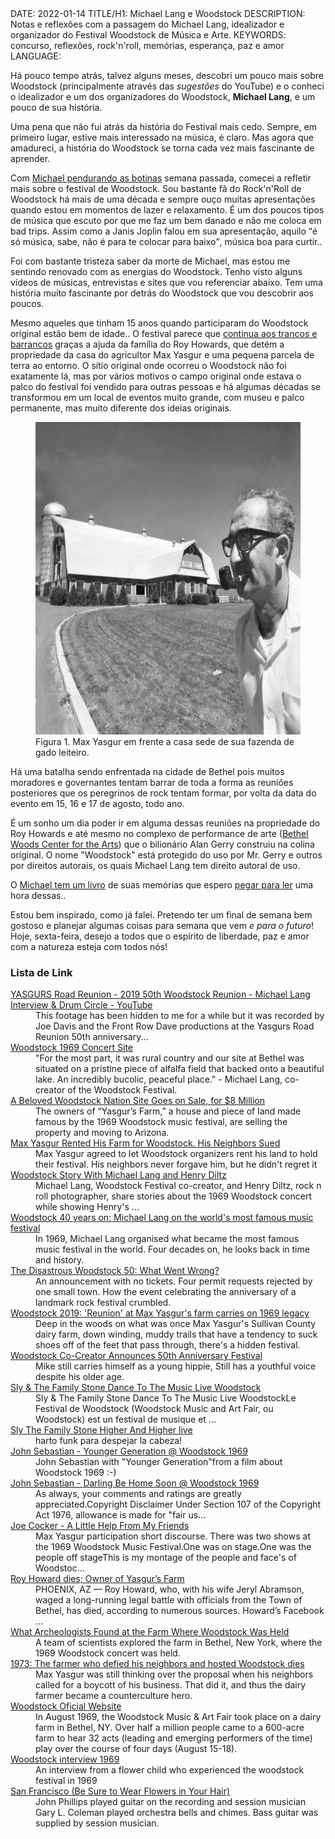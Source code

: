 <!DOCTYPE html>
<meta http-equiv="content-type" content="text/html; charset=utf-8">
<link rel="stylesheet" href="../css/style.css" type="text/css">
<!-- PLAIN TEXT -->
DATE: 2022-01-14
TITLE/H1: Michael Lang e Woodstock
DESCRIPTION: Notas e reflexões com a passagem do Michael Lang,
idealizador e organizador do Festival Woodstock de Música e Arte.
KEYWORDS: concurso, reflexões, rock'n'roll, memórias, esperança, paz e amor
LANGUAGE: 

<!-- DATE MUST BE IN THE FORMAT YYY-MM-DD -->
<!-- H1 WILL BE ADDED TO POST/ARTICLE HEADER -->
<!-- KEYWORD DELIMITER IS COMMA -->


<!-- HYPERTEXT -->


Há pouco tempo atrás, talvez alguns meses, descobri um pouco
mais sobre Woodstock (principalmente através das *sugestões* do YouTube)
e o conheci o idealizador e um dos organizadores do Woodstock,
**Michael Lang**, e um pouco de sua história.

Uma pena que não fui atrás da história do Festival mais cedo.
Sempre, em primeiro lugar, estive mais interessado na música, é claro.
Mas agora que amadureci, a história do Woodstock se torna cada vez mais
fascinante de aprender.

Com [Michael pendurando as botinas](https://www.nytimes.com/2022/01/11/arts/music/michael-lang-dead.html)
semana passada, comecei a refletir mais
sobre o festival de Woodstock. Sou bastante fã do Rock'n'Roll de Woodstock
há mais de uma década e sempre ouço muitas apresentações quando estou
em momentos de lazer e relaxamento.
É um dos poucos tipos de música que escuto
por que me faz um bem danado e não me coloca em
<span title="piras ruins" lang="en">bad trips</span>. Assim como
a Janis Joplin falou em sua apresentação,
aquilo <q>é só música, sabe, não é para te colocar para baixo</q>,
música boa para curtir..

Foi com bastante tristeza saber da morte de Michael, mas
estou me sentindo renovado com as energias do Woodstock.
Tenho visto alguns vídeos de músicas, entrevistas e sites
que vou referenciar abaixo. Tem uma história muito fascinante
por detrás do Woodstock que vou descobrir aos poucos.

Mesmo aqueles que tinham 15 anos quando participaram do Woodstock
original estão bem de idade.. O festival parece que [continua
aos trancos e barrancos](https://www.yasgurroadreunion.com/)
graças a ajuda da família do Roy Howards, que detém a propriedade
da casa do agricultor Max Yasgur e uma pequena parcela de terra
ao entorno. O sítio original onde ocorreu o Woodstock não
foi exatamente lá, mas por vários motivos o campo original onde estava
o palco do festival foi vendido para outras pessoas e há algumas décadas
se transformou em um local de eventos muito grande, com museu e palco
permanente, mas muito diferente dos ideias originais.

<figure>
	<img src="yasgur_farm.jpg" alt="Yasgur, M." width="633" height="500">
	<figcaption>Figura 1. Max Yasgur em frente a casa sede de sua
	fazenda de gado leiteiro.</figcaption>
</figure>

Há uma batalha
sendo enfrentada na cidade de Bethel pois muitos moradores
e governantes tentam barrar de toda a forma as reuniões
posteriores que os peregrinos de rock tentam formar,
por volta da data do evento em 15, 16 e 17 de agosto, todo ano.

É um sonho um dia poder ir em alguma dessas reuniões na propriedade
do Roy Howards e até mesmo no complexo de performance de arte
(<span><a href="https://virtualglobetrotting.com/map/site-of-woodstock-festival/view/google/">Bethel Woods Center for the Arts</a></span>)
que o bilionário Alan Gerry construiu na colina original.
O nome "Woodstock" está  protegido do uso por Mr. Gerry e outros
por direitos autorais, os quais Michael Lang tem direito autoral de uso.

O <a title="The Road to Woodstock, 2009" hreflang="en" href="https://www.amazon.com/Road-Woodstock-Michael-Lang/dp/0061576581">Michael tem um livro</a>
de suas memórias que espero [pegar para ler](the-road-to-woodstock-michael-lang.mobi) 
uma hora dessas..

Estou bem inspirado, como já falei. Pretendo ter um final de semana
bem gostoso e planejar algumas coisas para semana que vem *e para o futuro*!
Hoje, sexta-feira, desejo a todos que o espírito
de liberdade, paz e amor com a natureza esteja com todos nós!


### Lista de Link

<dl>
  <dt><a href="https://www.youtube.com/watch?v=brU33X7c1Do">YASGURS Road Reunion - 2019 50th Woodstock Reunion - Michael Lang Interview & Drum Circle - YouTube</a></dt>
   <dd>This footage has been hidden to me for a while but it was recorded by Joe Davis and the Front Row Dave productions at the Yasgurs Road Reunion 50th anniversary...</dd>

  <dt><a href="https://douging.smugmug.com/Music/Woodstock-1969-Concert-Site/">Woodstock 1969 Concert Site</a></dt>
   <dd>"For the most part, it was rural country and our site at Bethel was situated on a pristine piece of alfalfa field that backed onto a beautiful lake. An incredibly bucolic, peaceful place." - Michael Lang, co-creator of the Woodstock Festival.</dd>

  <dt><a href="https://www.nytimes.com/2007/08/12/nyregion/12woodstock.html">A Beloved Woodstock Nation Site Goes on Sale, for $8 Million</a></dt>
   <dd>The owners of “Yasgur’s Farm,” a house and piece of land made famous by the 1969 Woodstock music festival, are selling the property and moving to Arizona.</dd>

  <dt><a href="https://time.com/5645555/woodstock-max-yasgur/">Max Yasgur Rented His Farm for Woodstock. His Neighbors Sued</a></dt>
   <dd>Max Yasgur agreed to let Woodstock organizers rent his land to hold their festival. His neighbors never forgave him, but he didn't regret it</dd>

  <dt><a href="https://www.youtube.com/watch?v=FXLRDQmZcSE">Woodstock Story With Michael Lang and Henry Diltz</a></dt>
   <dd>Michael Lang, Woodstock Festival co-creator, and Henry Diltz, rock n roll photographer, share stories about the 1969 Woodstock concert while showing Henry's ...</dd>

  <dt><a href="https://www.youtube.com/watch?v=swyfP92Gzdg">Woodstock 40 years on: Michael Lang on the world's most famous music festival</a></dt>
   <dd>In 1969, Michael Lang organised what became the most famous music festival in the world. Four decades on, he looks back in time and history.</dd>

  <dt><a href="https://www.nytimes.com/2019/08/01/arts/music/woodstock-50.html">The Disastrous Woodstock 50: What Went Wrong?</a></dt>
   <dd>An announcement with no tickets. Four permit requests rejected by one small town. How the event celebrating the anniversary of a landmark rock festival crumbled.</dd>

  <dt><a href="https://www.poughkeepsiejournal.com/story/news/local/2019/08/16/woodstock-2019-max-yasgur-road-reunion-farm-festival/2028464001/">Woodstock 2019: 'Reunion' at Max Yasgur's farm carries on 1969 legacy</a></dt>
   <dd>Deep in the woods on what was once Max Yasgur's Sullivan County dairy farm, down winding, muddy trails that have a tendency to suck shoes off of the feet that pass through, there's a hidden festival.</dd>

  <dt><a href="https://www.youtube.com/watch?app=desktop&v=GX6e0tp9L_o">Woodstock Co-Creator Announces 50th Anniversary Festival</a></dt>
   <dd>Mike still carries himself as a young hippie, Still has a youthful voice despite his older age.</dd>

  <dt><a href="https://www.youtube.com/watch?v=58SrSOJuIlI">Sly & The Family Stone Dance To The Music Live Woodstock</a></dt>
   <dd>Sly & The Family Stone Dance To The Music Live WoodstockLe Festival de Woodstock (Woodstock Music and Art Fair, ou Woodstock) est un festival de musique et ...</dd>

  <dt><a href="https://www.youtube.com/watch?v=tQ0PSpHFV_s">Sly The Family Stone Higher And Higher live</a></dt>
   <dd>harto funk para despejar la cabeza!</dd>

  <dt><a href="https://www.youtube.com/watch?v=XnsB4Ck__OE">John Sebastian - Younger Generation @ Woodstock 1969</a></dt>
   <dd>John Sebastian with "Younger Generation"from a film about Woodstock 1969 :-)</dd>

  <dt><a href="https://www.youtube.com/watch?v=rBXL7FaPod4">John Sebastian - Darling Be Home Soon @ Woodstock 1969</a></dt>
   <dd>As always, your comments and ratings are greatly appreciated.Copyright Disclaimer Under Section 107 of the Copyright Act 1976, allowance is made for "fair us...</dd>

  <dt><a href="https://www.youtube.com/watch?v=4602ld2Ym9E">Joe Cocker - A Little Help From My Friends</a></dt>
   <dd>Max Yasgur participation short discourse. There was two shows at the 1969 Woodstock Music Festival.One was on stage.One was the people off stageThis is my montage of the people and face's of Woodstoc...</dd>

  <dt><a href="https://www.riverreporter.com/stories/roy-howard-dies-owner-of-yasgurs-farm,10243?">Roy Howard dies; Owner of Yasgur’s Farm</a></dt>
   <dd>PHOENIX, AZ — Roy Howard, who, with his wife Jeryl Abramson, waged a long-running legal battle with officials from the Town of Bethel, has died, according to numerous sources. Howard’s Facebook &hellip;</dd>

  <dt><a href="https://time.com/5614796/woodstock-archaeology/">What Archeologists Found at the Farm Where Woodstock Was Held</a></dt>
   <dd>A team of scientists explored the farm in Bethel, New York, where the 1969 Woodstock concert was held.</dd>

  <dt><a href="https://www.haaretz.com/jewish/1973-woodstock-s-unlikely-host-dies-1.5401698">1973: The farmer who defied his neighbors and hosted Woodstock dies</a></dt>
   <dd>Max Yasgur was still thinking over the proposal when his neighbors called for a boycott of his business. That did it, and thus the dairy farmer became a counterculture hero.</dd>

  <dt><a href="https://www.woodstock.com/about/">Woodstock Oficial Website</a></dt>
   <dd>In August 1969, the Woodstock Music & Art Fair took place on a dairy farm in Bethel, NY. Over half a million people came to a 600-acre farm to hear 32 acts (leading and emerging performers of the time) play over the course of four days (August 15-18).</dd>

  <dt><a href="https://www.youtube.com/watch?v=kvWgPIhuCpQ">Woodstock interview 1969</a></dt>
   <dd>An interview from a flower child who experienced the woodstock festival in 1969</dd>

  <dt><a href="https://en.wikipedia.org/wiki/San_Francisco_(Be_Sure_to_Wear_Flowers_in_Your_Hair)">San Francisco (Be Sure to Wear Flowers in Your Hair)</a></dt>
   <dd>John Phillips played guitar on the recording and session musician Gary L. Coleman played orchestra bells and chimes. Bass guitar was supplied by session musician.</dd>

</dl>


